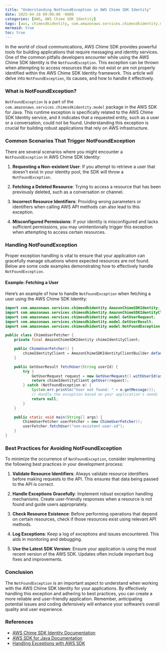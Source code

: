 ```yaml
---
title: "Understanding NotFoundException in AWS Chime SDK Identity"
date: 2025-04-28 09:00:00 -0000
categories: [AWS, AWS Chime SDK Identity]
tags: [aws, chimesdkidentity, com.amazonaws.services.chimesdkidentity.model]
mermaid: true
toc: true
---
```



In the world of cloud communications, AWS Chime SDK provides powerful tools for building applications that require messaging and identity services. One of the common pitfalls developers encounter while using the AWS Chime SDK Identity is the `NotFoundException`. This exception can be thrown when attempting to access resources that do not exist or are not properly identified within the AWS Chime SDK Identity framework. This article will delve into `NotFoundException`, its causes, and how to handle it effectively.

### What is NotFoundException?

`NotFoundException` is a part of the `com.amazonaws.services.chimesdkidentity.model` package in the AWS SDK for Java. This runtime exception is specifically related to the AWS Chime SDK Identity service, and it indicates that a requested entity, such as a user or a conversation, could not be found. Understanding this exception is crucial for building robust applications that rely on AWS infrastructure.

### Common Scenarios That Trigger NotFoundException

There are several scenarios where you might encounter a `NotFoundException` in AWS Chime SDK Identity:

1. **Requesting a Non-existent User**: If you attempt to retrieve a user that doesn't exist in your identity pool, the SDK will throw a `NotFoundException`.
  
2. **Fetching a Deleted Resource**: Trying to access a resource that has been previously deleted, such as a conversation or channel.

3. **Incorrect Resource Identifiers**: Providing wrong parameters or identifiers when calling AWS API methods can also lead to this exception.

4. **Misconfigured Permissions**: If your identity is misconfigured and lacks sufficient permissions, you may unintentionally trigger this exception when attempting to access certain resources.

### Handling NotFoundException

Proper exception handling is vital to ensure that your application can gracefully manage situations where expected resources are not found. Below are some code examples demonstrating how to effectively handle `NotFoundException`.

#### Example: Fetching a User

Here’s an example of how to handle `NotFoundException` when fetching a user using the AWS Chime SDK Identity:

```java
import com.amazonaws.services.chimesdkidentity.AmazonChimeSDKIdentity;
import com.amazonaws.services.chimesdkidentity.AmazonChimeSDKIdentityClientBuilder;
import com.amazonaws.services.chimesdkidentity.model.GetUserRequest;
import com.amazonaws.services.chimesdkidentity.model.GetUserResult;
import com.amazonaws.services.chimesdkidentity.model.NotFoundException;

public class ChimeUserFetcher {
    private final AmazonChimeSDKIdentity chimeIdentityClient;

    public ChimeUserFetcher() {
        chimeIdentityClient = AmazonChimeSDKIdentityClientBuilder.defaultClient();
    }

    public GetUserResult fetchUser(String userId) {
        try {
            GetUserRequest request = new GetUserRequest().withUserId(userId);
            return chimeIdentityClient.getUser(request);
        } catch (NotFoundException e) {
            System.err.println("User not found: " + e.getMessage());
            // Handle the exception based on your application's needs
            return null;
        }
    }

    public static void main(String[] args) {
        ChimeUserFetcher userFetcher = new ChimeUserFetcher();
        userFetcher.fetchUser("non-existent-user-id");
    }
}
```

### Best Practices for Avoiding NotFoundException

To minimize the occurrence of `NotFoundException`, consider implementing the following best practices in your development process:

1. **Validate Resource Identifiers**: Always validate resource identifiers before making requests to the API. This ensures that data being passed to the API is correct.

2. **Handle Exceptions Gracefully**: Implement robust exception handling mechanisms. Create user-friendly responses when a resource is not found and guide users appropriately.

3. **Check Resource Existence**: Before performing operations that depend on certain resources, check if those resources exist using relevant API methods.

4. **Log Exceptions**: Keep a log of exceptions and issues encountered. This aids in monitoring and debugging. 

5. **Use the Latest SDK Version**: Ensure your application is using the most recent version of the AWS SDK. Updates often include important bug fixes and improvements.

### Conclusion

The `NotFoundException` is an important aspect to understand when working with the AWS Chime SDK Identity for your applications. By effectively handling this exception and adhering to best practices, you can create a more reliable and user-friendly application. Remember, anticipating potential issues and coding defensively will enhance your software’s overall quality and user experience.

### References

- [AWS Chime SDK Identity Documentation](https://docs.aws.amazon.com/chime/latest/APIReferenceAPIReference/Welcome.html)
- [AWS SDK for Java Documentation](https://docs.aws.amazon.com/sdk-for-java/latest/developer-guide/home.html)
- [Handling Exceptions with AWS SDK](https://docs.aws.amazon.com/sdk-for-java/latest/developer-guide/exception-handling.html)